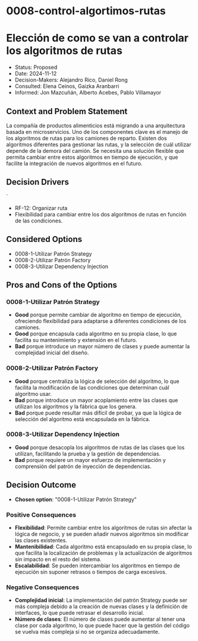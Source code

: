 # 0008-control-algortimos-rutas

# Elección de como se van a controlar los algoritmos de rutas

* Status: Proposed
* Date: 2024-11-12
* Decision-Makers: Alejandro Rico, Daniel Rong
* Consulted: Elena Ceinos, Gaizka Aranbarri
* Informed: Jon Mazcuñán, Alberto Acebes, Pablo Villamayor

## Context and Problem Statement

La compañía de productos alimenticios está migrando a una arquitectura basada en microservicios. Uno de los componentes clave es el manejo de los algoritmos de rutas para los camiones de reparto. Existen dos algoritmos diferentes para gestionar las rutas, y la selección de cuál utilizar depende de la demora del camión. Se necesita una solución flexible que permita cambiar entre estos algoritmos en tiempo de ejecución, y que facilite la integración de nuevos algoritmos en el futuro.

## Decision Drivers
`
* RF-12: Organizar ruta
* Flexibilidad para cambiar entre los dos algoritmos de rutas en función de las condiciones.

## Considered Options

* 0008-1-Utilizar Patrón Strategy
* 0008-2-Utilizar Patrón Factory
* 0008-3-Utilizar Dependency Injection

## Pros and Cons of the Options

### 0008-1-Utilizar Patrón Strategy

* **Good** porque permite cambiar de algoritmo en tiempo de ejecución, ofreciendo flexibilidad para adaptarse a diferentes condiciones de los camiones.
* **Good** porque encapsula cada algoritmo en su propia clase, lo que facilita su mantenimiento y extensión en el futuro.
* **Bad** porque introduce un mayor número de clases y puede aumentar la complejidad inicial del diseño.

### 0008-2-Utilizar Patrón Factory

* **Good** porque centraliza la lógica de selección del algoritmo, lo que facilita la modificación de las condiciones que determinan cuál algoritmo usar.
* **Bad** porque introduce un mayor acoplamiento entre las clases que utilizan los algoritmos y la fábrica que los genera.
* **Bad** porque puede resultar más difícil de probar, ya que la lógica de selección del algoritmo está encapsulada en la fábrica.

### 0008-3-Utilizar Dependency Injection

* **Good** porque desacopla los algoritmos de rutas de las clases que los utilizan, facilitando la prueba y la gestión de dependencias.
* **Bad** porque requiere un mayor esfuerzo de implementación y comprensión del patrón de inyección de dependencias.

## Decision Outcome

* **Chosen option**: "0008-1-Utilizar Patrón Strategy"

### Positive Consequences

* **Flexibilidad**: Permite cambiar entre los algoritmos de rutas sin afectar la lógica de negocio, y se pueden añadir nuevos algoritmos sin modificar las clases existentes.
* **Mantenibilidad**: Cada algoritmo está encapsulado en su propia clase, lo que facilita la localización de problemas y la actualización de algoritmos sin impacto en el resto del sistema.
* **Escalabilidad**: Se pueden intercambiar los algoritmos en tiempo de ejecución sin suponer retrasos o tiempos de carga excesivos.

### Negative Consequences

* **Complejidad inicial**: La implementación del patrón Strategy puede ser más compleja debido a la creación de nuevas clases y la definición de interfaces, lo que puede retrasar el desarrollo inicial.
* **Número de clases**: El número de clases puede aumentar al tener una clase por cada algoritmo, lo que puede hacer que la gestión del código se vuelva más compleja si no se organiza adecuadamente.
